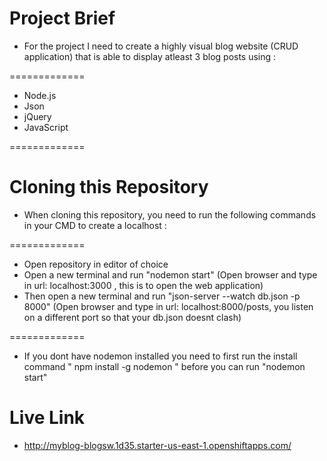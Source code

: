 # Project Brief

- For the project I need to create a highly visual blog website (CRUD application) that is able to display atleast 3 blog posts  using :

=============

- Node.js
- Json
- jQuery
- JavaScript

=============

# Cloning this Repository

- When cloning this repository, you need to run the following commands in your CMD to create a localhost :

=============

- Open repository in editor of choice
- Open a new terminal and run "nodemon start"  (Open browser and type in url: localhost:3000 , this is to open the web application)
- Then open a new terminal and run "json-server --watch db.json -p 8000"  (Open browser and type in url: localhost:8000/posts, you listen on a different port so that your db.json doesnt clash)

=============

- If you dont have nodemon installed you need to first run the install command " npm install -g nodemon " before you can run "nodemon start"


# Live Link 
- http://myblog-blogsw.1d35.starter-us-east-1.openshiftapps.com/